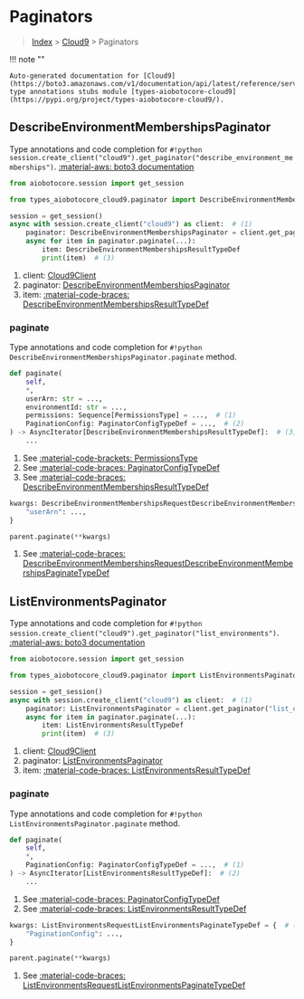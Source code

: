 # Paginators

> [Index](../README.md) > [Cloud9](./README.md) > Paginators

!!! note ""

    Auto-generated documentation for [Cloud9](https://boto3.amazonaws.com/v1/documentation/api/latest/reference/services/cloud9.html#Cloud9)
    type annotations stubs module [types-aiobotocore-cloud9](https://pypi.org/project/types-aiobotocore-cloud9/).

## DescribeEnvironmentMembershipsPaginator

Type annotations and code completion for `#!python session.create_client("cloud9").get_paginator("describe_environment_memberships")`.
[:material-aws: boto3 documentation](https://boto3.amazonaws.com/v1/documentation/api/latest/reference/services/cloud9.html#Cloud9.Paginator.DescribeEnvironmentMemberships)

```python title="Usage example"
from aiobotocore.session import get_session

from types_aiobotocore_cloud9.paginator import DescribeEnvironmentMembershipsPaginator

session = get_session()
async with session.create_client("cloud9") as client:  # (1)
    paginator: DescribeEnvironmentMembershipsPaginator = client.get_paginator("describe_environment_memberships")  # (2)
    async for item in paginator.paginate(...):
        item: DescribeEnvironmentMembershipsResultTypeDef
        print(item)  # (3)
```

1. client: [Cloud9Client](./client.md)
2. paginator: [DescribeEnvironmentMembershipsPaginator](./paginators.md#describeenvironmentmembershipspaginator)
3. item: [:material-code-braces: DescribeEnvironmentMembershipsResultTypeDef](./type_defs.md#describeenvironmentmembershipsresulttypedef) 


### paginate

Type annotations and code completion for `#!python DescribeEnvironmentMembershipsPaginator.paginate` method.

```python title="Method definition"
def paginate(
    self,
    *,
    userArn: str = ...,
    environmentId: str = ...,
    permissions: Sequence[PermissionsType] = ...,  # (1)
    PaginationConfig: PaginatorConfigTypeDef = ...,  # (2)
) -> AsyncIterator[DescribeEnvironmentMembershipsResultTypeDef]:  # (3)
    ...
```

1. See [:material-code-brackets: PermissionsType](./literals.md#permissionstype) 
2. See [:material-code-braces: PaginatorConfigTypeDef](./type_defs.md#paginatorconfigtypedef) 
3. See [:material-code-braces: DescribeEnvironmentMembershipsResultTypeDef](./type_defs.md#describeenvironmentmembershipsresulttypedef) 


```python title="Usage example with kwargs"
kwargs: DescribeEnvironmentMembershipsRequestDescribeEnvironmentMembershipsPaginateTypeDef = {  # (1)
    "userArn": ...,
}

parent.paginate(**kwargs)
```

1. See [:material-code-braces: DescribeEnvironmentMembershipsRequestDescribeEnvironmentMembershipsPaginateTypeDef](./type_defs.md#describeenvironmentmembershipsrequestdescribeenvironmentmembershipspaginatetypedef) 
## ListEnvironmentsPaginator

Type annotations and code completion for `#!python session.create_client("cloud9").get_paginator("list_environments")`.
[:material-aws: boto3 documentation](https://boto3.amazonaws.com/v1/documentation/api/latest/reference/services/cloud9.html#Cloud9.Paginator.ListEnvironments)

```python title="Usage example"
from aiobotocore.session import get_session

from types_aiobotocore_cloud9.paginator import ListEnvironmentsPaginator

session = get_session()
async with session.create_client("cloud9") as client:  # (1)
    paginator: ListEnvironmentsPaginator = client.get_paginator("list_environments")  # (2)
    async for item in paginator.paginate(...):
        item: ListEnvironmentsResultTypeDef
        print(item)  # (3)
```

1. client: [Cloud9Client](./client.md)
2. paginator: [ListEnvironmentsPaginator](./paginators.md#listenvironmentspaginator)
3. item: [:material-code-braces: ListEnvironmentsResultTypeDef](./type_defs.md#listenvironmentsresulttypedef) 


### paginate

Type annotations and code completion for `#!python ListEnvironmentsPaginator.paginate` method.

```python title="Method definition"
def paginate(
    self,
    *,
    PaginationConfig: PaginatorConfigTypeDef = ...,  # (1)
) -> AsyncIterator[ListEnvironmentsResultTypeDef]:  # (2)
    ...
```

1. See [:material-code-braces: PaginatorConfigTypeDef](./type_defs.md#paginatorconfigtypedef) 
2. See [:material-code-braces: ListEnvironmentsResultTypeDef](./type_defs.md#listenvironmentsresulttypedef) 


```python title="Usage example with kwargs"
kwargs: ListEnvironmentsRequestListEnvironmentsPaginateTypeDef = {  # (1)
    "PaginationConfig": ...,
}

parent.paginate(**kwargs)
```

1. See [:material-code-braces: ListEnvironmentsRequestListEnvironmentsPaginateTypeDef](./type_defs.md#listenvironmentsrequestlistenvironmentspaginatetypedef) 
